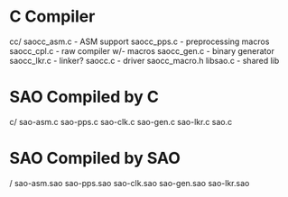 # C Compiler

cc/
	saocc_asm.c   - ASM support
	saocc_pps.c   - preprocessing macros
	saocc_cpl.c   - raw compiler w/- macros
	saocc_gen.c   - binary generator
	saocc_lkr.c   - linker?
	saocc.c       - driver
	saocc_macro.h
	libsao.c      - shared lib


# SAO Compiled by C

c/
	sao-asm.c
	sao-pps.c
	sao-clk.c
	sao-gen.c
	sao-lkr.c
	sao.c

# SAO Compiled by SAO

/
	sao-asm.sao
	sao-pps.sao
	sao-clk.sao
	sao-gen.sao
	sao-lkr.sao
